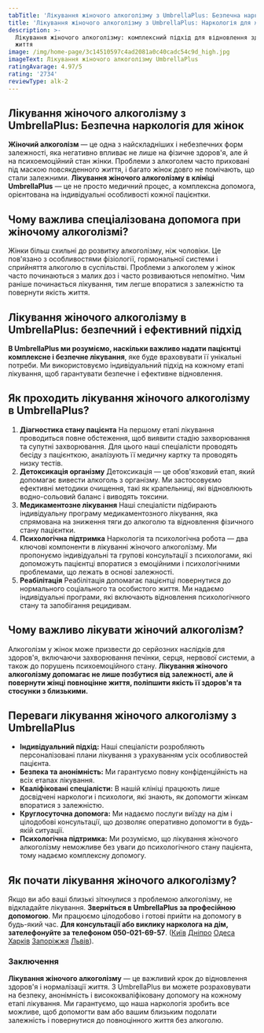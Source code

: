 ```yaml
---
tabTitle: 'Лікування жіночого алкоголізму з UmbrellaPlus: Безпечна наркологія для жінок'
title: 'Лікування жіночого алкоголізму з UmbrellaPlus: Наркологія для жінок.'
description: >-
  Лікування жіночого алкоголізму: комплексний підхід для відновлення здоров'я та
  життя
image: /img/home-page/3c14510597c4ad2081a0c40cadc54c9d_high.jpg
imageText: Лікування жіночого алкоголізму UmbrellaPlus
ratingAvarage: 4.97/5
rating: '2734'
reviewType: alk-2
---
```


## Лікування жіночого алкоголізму з UmbrellaPlus: Безпечна наркологія для жінок

**Жіночий алкоголізм** — це одна з найскладніших і небезпечних форм залежності, яка негативно впливає не лише на фізичне здоров'я, але й на психоемоційний стан жінки. Проблеми з алкоголем часто приховані під маскою повсякденного життя, і багато жінок довго не помічають, що стали залежними. **Лікування жіночого алкоголізму в клініці UmbrellaPlus** — це не просто медичний процес, а комплексна допомога, орієнтована на індивідуальні особливості кожної пацієнтки.

## Чому важлива спеціалізована допомога при жіночому алкоголізмі?

Жінки більш схильні до розвитку алкоголізму, ніж чоловіки. Це пов'язано з особливостями фізіології, гормональної системи і сприйняття алкоголю в суспільстві. Проблеми з алкоголем у жінок часто починаються з малих доз і часто розвиваються непомітно. Чим раніше починається лікування, тим легше впоратися з залежністю та повернути якість життя.

## Лікування жіночого алкоголізму в UmbrellaPlus: безпечний і ефективний підхід

**В UmbrellaPlus ми розуміємо, наскільки важливо надати пацієнтці комплексне і безпечне лікування**, яке буде враховувати її унікальні потреби. Ми використовуємо індивідуальний підхід на кожному етапі лікування, щоб гарантувати безпечне і ефективне відновлення.

## &#x20;Як проходить лікування жіночого алкоголізму в UmbrellaPlus?

1. **Діагностика стану пацієнта**
   На першому етапі лікування проводиться повне обстеження, щоб виявити стадію захворювання та супутні захворювання. Для цього наші спеціалісти проводять бесіду з пацієнткою, аналізують її медичну картку та проводять низку тестів.
2. **Детоксикація організму**
   Детоксикація — це обов'язковий етап, який допомагає вивести алкоголь з організму. Ми застосовуємо ефективні методики очищення, такі як крапельниці, які відновлюють водно-сольовий баланс і виводять токсини.
3. **Медикаментозне лікування**
   Наші спеціалісти підбирають індивідуальну програму медикаментозного лікування, яка спрямована на зниження тяги до алкоголю та відновлення фізичного стану пацієнтки.
4. **Психологічна підтримка**
   Наркологія та психологічна робота — два ключові компоненти в лікуванні жіночого алкоголізму. Ми пропонуємо індивідуальні та групові консультації з психологами, які допоможуть пацієнтці впоратися з емоційними і психологічними проблемами, що лежать в основі залежності.
5. **Реабілітація**
   Реабілітація допомагає пацієнтці повернутися до нормального соціального та особистого життя. Ми надаємо індивідуальні програми, які включають відновлення психологічного стану та запобігання рецидивам.

## Чому важливо лікувати жіночий алкоголізм?

Алкоголізм у жінок може призвести до серйозних наслідків для здоров'я, включаючи захворювання печінки, серця, нервової системи, а також до порушень психоемоційного стану. **Лікування жіночого алкоголізму допомагає не лише позбутися від залежності, але й повернути жінці повноцінне життя, поліпшити якість її здоров'я та стосунки з близькими.**

## Переваги лікування жіночого алкоголізму з UmbrellaPlus

* **Індивідуальний підхід:** Наші спеціалісти розробляють персоналізовані плани лікування з урахуванням усіх особливостей пацієнта.
* **Безпека та анонімність:** Ми гарантуємо повну конфіденційність на всіх етапах лікування.
* **Кваліфіковані спеціалісти:** В нашій клініці працюють лише досвідчені наркологи і психологи, які знають, як допомогти жінкам впоратися з залежністю.
* **Круглосуточна допомога:** Ми надаємо послуги виїзду на дім і цілодобові консультації, що дозволяє оперативно допомогти в будь-якій ситуації.
* **Психологічна підтримка:** Ми розуміємо, що лікування жіночого алкоголізму неможливе без уваги до психологічного стану пацієнта, тому надаємо комплексну допомогу.

## Як почати лікування жіночого алкоголізму?

Якщо ви або ваші близькі зіткнулися з проблемою алкоголізму, не відкладайте лікування. **Зверніться в UmbrellaPlus за професійною допомогою**. Ми працюємо цілодобово і готові прийти на допомогу в будь-який час. **Для консультації або виклику нарколога на дім, зателефонуйте за телефоном 050-021-69-57**. ([Київ](https://umbrella-plus.com.ua/uk/kiev/) [Дніпро](https://umbrella-plus.com.ua/uk/dnepr/) [Одеса](https://umbrella-plus.com.ua/uk/lechenie-alc/) [Харків](https://umbrella-plus.com.ua/uk/kharkiv/) [Запоріжжя](https://umbrella-plus.com.ua/uk/zaporozie/) [Львів](https://umbrella-plus.com.ua/uk/lviv/)).

### Заключення

**Лікування жіночого алкоголізму** — це важливий крок до відновлення здоров'я і нормалізації життя. З UmbrellaPlus ви можете розраховувати на безпеку, анонімність і висококваліфіковану допомогу на кожному етапі лікування. Ми гарантуємо, що наша наркологія зробить все можливе, щоб допомогти вам або вашим близьким подолати залежність і повернутися до повноцінного життя без алкоголю.
